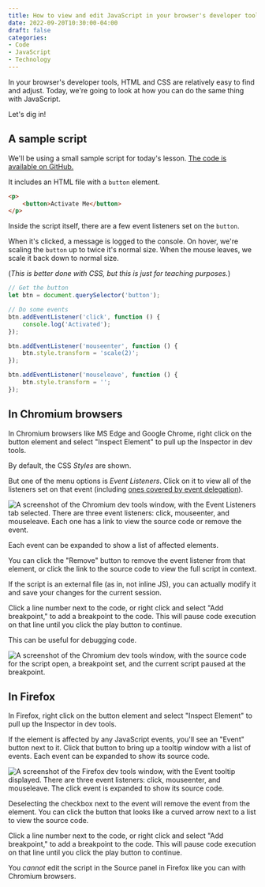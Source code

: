 ```yaml
---
title: How to view and edit JavaScript in your browser's developer tools
date: 2022-09-20T10:30:00-04:00
draft: false
categories:
- Code
- JavaScript
- Technology
---
```


In your browser's developer tools, HTML and CSS are relatively easy to find and adjust. Today, we're going to look at how you can do the same thing with JavaScript.

Let's dig in!

## A sample script

We'll be using a small sample script for today's lesson. [The code is available on GitHub.](https://gist.github.com/cferdinandi/3fea0c4576e98ea84b1d06faf3a10b86)

It includes an HTML file with a `button` element.

```html
<p>
	<button>Activate Me</button>
</p>
```

Inside the script itself, there are a few event listeners set on the `button`.

When it's clicked, a message is logged to the console. On hover, we're scaling the `button` up to twice it's normal size. When the mouse leaves, we scale it back down to normal size.

(_This is better done with CSS, but this is just for teaching purposes._)

```js
// Get the button
let btn = document.querySelector('button');

// Do some events
btn.addEventListener('click', function () {
	console.log('Activated');
});

btn.addEventListener('mouseenter', function () {
	btn.style.transform = 'scale(2)';
});

btn.addEventListener('mouseleave', function () {
	btn.style.transform = '';
});
```

## In Chromium browsers

In Chromium browsers like MS Edge and Google Chrome, right click on the button element and select "Inspect Element" to pull up the Inspector in dev tools.

By default, the CSS _Styles_ are shown. 

But one of the menu options is _Event Listeners_. Click on it to view all of the listeners set on that event (including [ones covered by event delegation](https://gomakethings.com/listening-for-events-on-multiple-elements-using-javascript-event-delegation/)).

<img alt="A screenshot of the Chromium dev tools window, with the Event Listeners tab selected. There are three event listeners: click, mouseenter, and mouseleave. Each one has a link to view the source code or remove the event." src="/img/articles/js-dev-tools-1-chrome.png">

Each event can be expanded to show a list of affected elements.

You can click the "Remove" button to remove the event listener from that element, or click the link to the source code to view the full script in context.

If the script is an external file (as in, not inline JS), you can actually modify it and save your changes for the current session.

Click a line number next to the code, or right click and select "Add breakpoint," to add a breakpoint to the code. This will pause code execution on that line until you click the play button to continue.

This can be useful for debugging code.

<img alt="A screenshot of the Chromium dev tools window, with the source code for the script open, a breakpoint set, and the current script paused at the breakpoint." src="/img/articles/js-dev-tools-2-chrome.png">

## In Firefox

In Firefox, right click on the button element and select "Inspect Element" to pull up the Inspector in dev tools.

If the element is affected by any JavaScript events, you'll see an "Event" button next to it. Click that button to bring up a tooltip window with a list of events. Each event can be expanded to show its source code.

<img alt="A screenshot of the Firefox dev tools window, with the Event tooltip displayed. There are three event listeners: click, mouseenter, and mouseleave. The click event is expanded to show its source code." src="/img/articles/js-dev-tools-1-ff.png">

Deselecting the checkbox next to the event will remove the event from the element. You can click the button that looks like a curved arrow next to a list to view the source code.

Click a line number next to the code, or right click and select "Add breakpoint," to add a breakpoint to the code. This will pause code execution on that line until you click the play button to continue.

You _cannot_ edit the script in the Source panel in Firefox like you can with Chromium browsers.